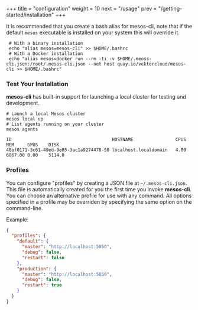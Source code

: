 +++
title = "configuration"
weight = 10
next = "/usage"
prev = "/getting-started/installation"
+++

It is recommended that you create a bash alias for mesos-cli, note that if the default `mesos` executable is installed on your system this will override it.

     # With a binary installation
     echo "alias mesos=mesos-cli" >> $HOME/.bashrc
     # With a Docker installation
     echo "alias mesos=docker run --rm -ti -v $HOME/.meoss-cli.json:/root/.mesos-cli.json --net host quay.io/vektorcloud/mesos-cli >> $HOME/.bashrc"


### Test Your Installation

**mesos-cli** has built-in support for launching a local cluster for testing and development.

    # Launch a local Mesos cluster
    mesos local up
    # List agents running on your cluster
    mesos agents

    ID                                     	HOSTNAME             	CPUS	MEM    	GPUS	DISK   
    48bf0171-3c61-49ed-9e05-3ac1a9274478-S0	localhost.localdomain	4.00	6867.00	0.00	5114.0


### Profiles
You can configure "profiles" by creating a JSON file at `~/.mesos-cli.json`. This file is automatically created for you the first time you invoke **mesos-cli**. You can choose an alternative profile for use with any command. All options specified in a profile may be overriden by specifying the same option on the command-line.

Example:

```json
{
  "profiles": {
    "default": {
      "master": "http://localhost:5050",
      "debug": false,
      "restart": false
    },
    "production": {
      "master": "http://localhost:5050",
      "debug": false,
      "restart": true
    }
  }
}
```

